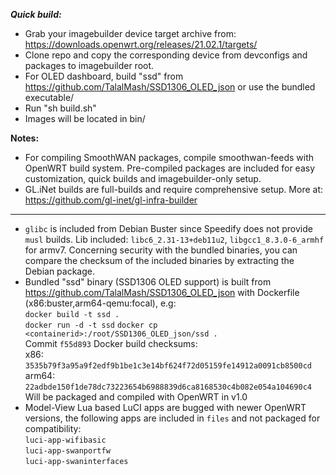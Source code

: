 _**Quick build:**_  
- Grab your imagebuilder device target archive from: https://downloads.openwrt.org/releases/21.02.1/targets/  
- Clone repo and copy the corresponding device from devconfigs and packages to imagebuilder root.  
- For OLED dashboard, build "ssd" from https://github.com/TalalMash/SSD1306_OLED_json or use the bundled executable/  
- Run "sh build.sh"  
- Images will be located in bin/    

**Notes:**  
  
- For compiling SmoothWAN packages, compile smoothwan-feeds with OpenWRT build system. Pre-compiled packages are included for easy customization, quick builds and imagebuilder-only setup.<br>  
- GL.iNet builds are full-builds and require comprehensive setup. More at: https://github.com/gl-inet/gl-infra-builder   

***


* `glibc` is included from Debian Buster since Speedify does not provide `musl` builds. Lib included: `libc6_2.31-13+deb11u2`, `libgcc1_8.3.0-6_armhf` for armv7. Concerning security with the bundled binaries, you can compare the checksum of the included binaries by extracting the Debian package.
* Bundled "ssd" binary (SSD1306 OLED support) is built from https://github.com/TalalMash/SSD1306_OLED_json with Dockerfile (x86:buster,arm64-qemu:focal), e.g:  
`docker build -t ssd .`  
`docker run -d -t ssd`
`docker cp <containerid>:/root/SSD1306_OLED_json/ssd .`  
Commit `f55d893` Docker build checksums:    
x86: `3535b79f3a95a9f2edf9b1be1c3e14bf624f72d05159fe14912a0091cb8500cd`  
arm64: `22adbde150f1de78dc73223654b6988839d6ca8168530c4b082e054a104690c4`  
Will be packaged and compiled with OpenWRT in v1.0
* Model-View Lua based LuCI apps are bugged with newer OpenWRT versions, the following apps are included in `files` and not packaged for compatibility:  
` luci-app-wifibasic  `  
` luci-app-swanportfw `   
` luci-app-swaninterfaces  `  
